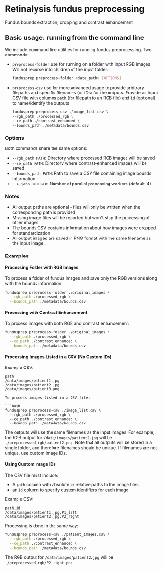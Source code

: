 # Retinalysis fundus preprocessing

Fundus bounds extraction, cropping and contrast enhancement


## Basic usage: running from the command line

We include command line utilities for running fundus preprocessing. Two commands:

- `preprocess-folder` use for running on a folder with input RGB images. Will not recurse into children of the input folder:

    ```bash
    fundusprep preprocess-folder <data_path> [OPTIONS]
    ```

- `preprocess-csv` use for more advanced usage to provide arbitrary filepaths and specific filenames (or IDs) for the outputs. Provide an input CSV file with columns `path` (for filepath to an RGB file) and `id` (optional) to name/identify the outputs

    ```bash
    fundusprep preprocess-csv ./image_list.csv \
    --rgb_path ./processed_rgb \
    --ce_path ./contrast_enhanced \
    --bounds_path ./metadata/bounds.csv
    ```

### Options

Both commands share the same options:

- `--rgb_path PATH`: Directory where processed RGB images will be saved
- `--ce_path PATH`: Directory where contrast-enhanced images will be saved
- `--bounds_path PATH`: Path to save a CSV file containing image bounds information
- `--n_jobs INTEGER`: Number of parallel processing workers (default: 4)


### Notes

- All output paths are optional - files will only be written when the corresponding path is provided
- Missing image files will be reported but won't stop the processing of other images
- The bounds CSV contains information about how images were cropped for standardization
- All output images are saved in PNG format with the same filename as the input image.


### Examples

#### Processing Folder with RGB Images

To process a folder of fundus images and save only the RGB versions along with the bounds information:

```bash
fundusprep preprocess-folder ./original_images \
  --rgb_path ./processed_rgb \
  --bounds_path ./metadata/bounds.csv
```

#### Processing with Contrast Enhancement

To process images with both RGB and contrast enhancement:

```bash
fundusprep preprocess-folder ./original_images \
  --rgb_path ./processed_rgb \
  --ce_path ./contrast_enhanced \
  --bounds_path ./metadata/bounds.csv
```


#### Processing Images Listed in a CSV (No Custom IDs)

Example CSV:
```
path
/data/images/patient1.jpg
/data/images/patient2.jpg
/data/images/patient3.png

To process images listed in a CSV file:

```bash
fundusprep preprocess-csv ./image_list.csv \
  --rgb_path ./processed_rgb \
  --ce_path ./contrast_enhanced \
  --bounds_path ./metadata/bounds.csv
```

The outputs will use the same filenames as the input images. For example, the RGB output for `/data/images/patient2.jpg` will be `./preprocessed_rgb/patient2.png`. Note that all outputs will be stored in a single folder, and therefore filenames should be unique. If filenames are not unique, use custom image IDs.

#### Using Custom Image IDs

The CSV file must include:
- A `path` column with absolute or relative paths to the image files
- an `id` column to specify custom identifiers for each image

Example CSV:
```
path,id
/data/images/patient1.jpg,P1_left
/data/images/patient2.jpg,P2_right
```

Processing is done in the same way:

```bash
fundusprep preprocess-csv ./patient_images.csv \
  --rgb_path ./processed_rgb \
  --ce_path ./contrast_enhanced \
  --bounds_path ./metadata/bounds.csv
```

The RGB output for `/data/images/patient2.jpg` will be `./preprocessed_rgb/P2_right.png`.